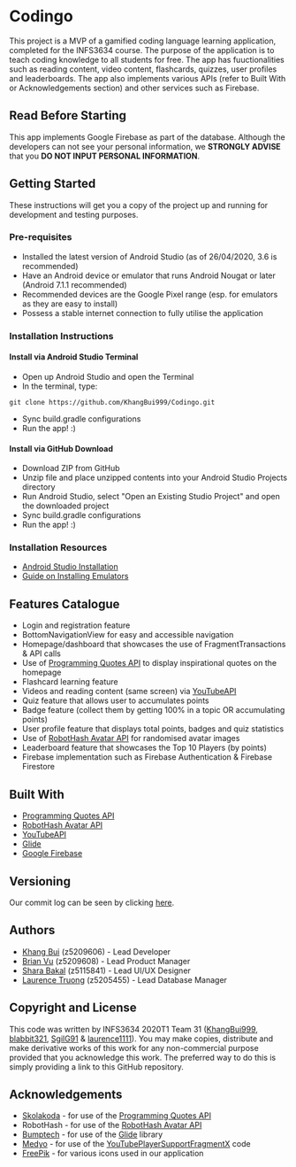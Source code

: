 # Codingo
This project is a MVP of a gamified coding language learning application, completed for the INFS3634 course.
The purpose of the application is to teach coding knowledge to all students for free. The app has fuuctionalities such 
as reading content, video content, flashcards, quizzes, user profiles and leaderboards. The app also implements various
APIs (refer to Built With or Acknowledgements section) and other services such as Firebase.

## Read Before Starting
This app implements Google Firebase as part of the database. Although the developers can not see your personal information, we <b>STRONGLY ADVISE</b> that you <b>DO NOT INPUT PERSONAL INFORMATION</b>.

## Getting Started
These instructions will get you a copy of the project up and running for development and testing purposes.

### Pre-requisites
* Installed the latest version of Android Studio (as of 26/04/2020, 3.6 is recommended)
* Have an Android device or emulator that runs Android Nougat or later (Android 7.1.1 recommended)
* Recommended devices are the Google Pixel range (esp. for emulators as they are easy to install)
* Possess a stable internet connection to fully utilise the application

### Installation Instructions
#### Install via Android Studio Terminal
* Open up Android Studio and open the Terminal
* In the terminal, type:
```
git clone https://github.com/KhangBui999/Codingo.git
```
* Sync build.gradle configurations
* Run the app! :)

#### Install via GitHub Download
* Download ZIP from GitHub
* Unzip file and place unzipped contents into your Android Studio Projects directory
* Run Android Studio, select "Open an Existing Studio Project" and open the downloaded project
* Sync build.gradle configurations
* Run the app! :)

### Installation Resources
* [Android Studio Installation](https://developer.android.com/studio)
* [Guide on Installing Emulators](https://developer.android.com/studio/run/emulator#install)

## Features Catalogue
* Login and registration feature
* BottomNavigationView for easy and accessible navigation
* Homepage/dashboard that showcases the use of FragmentTransactions & API calls
* Use of [Programming Quotes API](https://github.com/skolakoda/programming-quotes-api) to display inspirational quotes on the homepage
* Flashcard learning feature
* Videos and reading content (same screen) via [YouTubeAPI](https://developers.google.com/youtube/v3)
* Quiz feature that allows user to accumulates points
* Badge feature (collect them by getting 100% in a topic OR accumulating points)
* User profile feature that displays total points, badges and quiz statistics
* Use of [RobotHash Avatar API](https://robohash.org/) for randomised avatar images
* Leaderboard feature that showcases the Top 10 Players (by points)
* Firebase implementation such as Firebase Authentication & Firebase Firestore

## Built With
* [Programming Quotes API](https://github.com/skolakoda/programming-quotes-api)
* [RobotHash Avatar API](https://robohash.org/)
* [YouTubeAPI](https://developers.google.com/youtube/v3)
* [Glide](https://github.com/bumptech/glide)
* [Google Firebase](https://firebase.google.com/)

## Versioning
Our commit log can be seen by clicking [here](https://github.com/KhangBui999/Codingo/commits/master).

## Authors
* [Khang Bui](https://github.com/KhangBui999) (z5209606) - Lead Developer
* [Brian Vu](https://github.com/blabbit321) (z5209608) - Lead Product Manager
* [Shara Bakal](https://github.com/SgilG91) (z5115841) - Lead UI/UX Designer
* [Laurence Truong](https://github.com/laurence1111) (z5205455) - Lead Database Manager

## Copyright and License
This code was written by INFS3634 2020T1 Team 31 ([KhangBui999](https://github.com/KhangBui999), [blabbit321](https://github.com/blabbit321), [SgilG91](https://github.com/SgilG91) & [laurence1111](https://github.com/laurence1111)).
You may make copies, distribute and make derivative works of this work for any non-commercial purpose provided that you acknowledge this work.
The preferred way to do this is simply providing a link to this GitHub repository.

## Acknowledgements
* [Skolakoda](https://github.com/skolakoda) - for use of the [Programming Quotes API](https://github.com/skolakoda/programming-quotes-api)
* RobotHash - for use of the [RobotHash Avatar API](https://robohash.org/)
* [Bumptech](https://github.com/bumptech) - for use of the [Glide](https://github.com/bumptech/glide) library
* [Medyo](https://gist.github.com/medyo) - for use of the [YouTubePlayerSupportFragmentX](https://gist.github.com/medyo/f226b967213c3b8ec6f6bebb5338a492) code
* [FreePik](https://www.flaticon.com/authors/freepik) - for various icons used in our application
